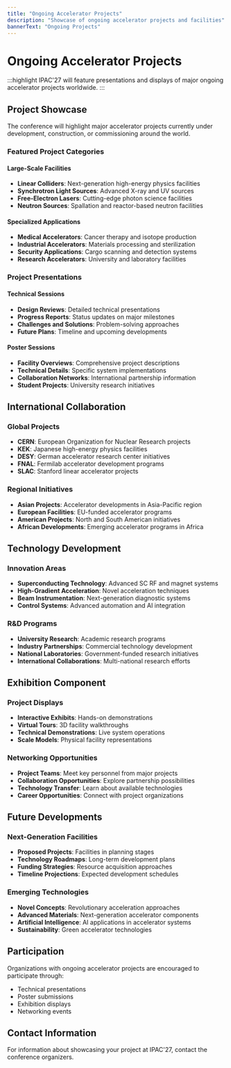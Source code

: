 ```yaml
---
title: "Ongoing Accelerator Projects"
description: "Showcase of ongoing accelerator projects and facilities"
bannerText: "Ongoing Projects"
---
```


# Ongoing Accelerator Projects

:::highlight
IPAC'27 will feature presentations and displays of major ongoing accelerator projects worldwide.
:::

## Project Showcase

The conference will highlight major accelerator projects currently under development, construction, or commissioning around the world.

### Featured Project Categories

#### Large-Scale Facilities
- **Linear Colliders**: Next-generation high-energy physics facilities
- **Synchrotron Light Sources**: Advanced X-ray and UV sources
- **Free-Electron Lasers**: Cutting-edge photon science facilities
- **Neutron Sources**: Spallation and reactor-based neutron facilities

#### Specialized Applications
- **Medical Accelerators**: Cancer therapy and isotope production
- **Industrial Accelerators**: Materials processing and sterilization
- **Security Applications**: Cargo scanning and detection systems
- **Research Accelerators**: University and laboratory facilities

### Project Presentations

#### Technical Sessions
- **Design Reviews**: Detailed technical presentations
- **Progress Reports**: Status updates on major milestones
- **Challenges and Solutions**: Problem-solving approaches
- **Future Plans**: Timeline and upcoming developments

#### Poster Sessions
- **Facility Overviews**: Comprehensive project descriptions
- **Technical Details**: Specific system implementations
- **Collaboration Networks**: International partnership information
- **Student Projects**: University research initiatives

## International Collaboration

### Global Projects
- **CERN**: European Organization for Nuclear Research projects
- **KEK**: Japanese high-energy physics facilities
- **DESY**: German accelerator research center initiatives
- **FNAL**: Fermilab accelerator development programs
- **SLAC**: Stanford linear accelerator projects

### Regional Initiatives
- **Asian Projects**: Accelerator developments in Asia-Pacific region
- **European Facilities**: EU-funded accelerator programs
- **American Projects**: North and South American initiatives
- **African Developments**: Emerging accelerator programs in Africa

## Technology Development

### Innovation Areas
- **Superconducting Technology**: Advanced SC RF and magnet systems
- **High-Gradient Acceleration**: Novel acceleration techniques
- **Beam Instrumentation**: Next-generation diagnostic systems
- **Control Systems**: Advanced automation and AI integration

### R&D Programs
- **University Research**: Academic research programs
- **Industry Partnerships**: Commercial technology development
- **National Laboratories**: Government-funded research initiatives
- **International Collaborations**: Multi-national research efforts

## Exhibition Component

### Project Displays
- **Interactive Exhibits**: Hands-on demonstrations
- **Virtual Tours**: 3D facility walkthroughs
- **Technical Demonstrations**: Live system operations
- **Scale Models**: Physical facility representations

### Networking Opportunities
- **Project Teams**: Meet key personnel from major projects
- **Collaboration Opportunities**: Explore partnership possibilities
- **Technology Transfer**: Learn about available technologies
- **Career Opportunities**: Connect with project organizations

## Future Developments

### Next-Generation Facilities
- **Proposed Projects**: Facilities in planning stages
- **Technology Roadmaps**: Long-term development plans
- **Funding Strategies**: Resource acquisition approaches
- **Timeline Projections**: Expected development schedules

### Emerging Technologies
- **Novel Concepts**: Revolutionary acceleration approaches
- **Advanced Materials**: Next-generation accelerator components
- **Artificial Intelligence**: AI applications in accelerator systems
- **Sustainability**: Green accelerator technologies

## Participation

Organizations with ongoing accelerator projects are encouraged to participate through:
- Technical presentations
- Poster submissions
- Exhibition displays
- Networking events

## Contact Information

For information about showcasing your project at IPAC'27, contact the conference organizers.
